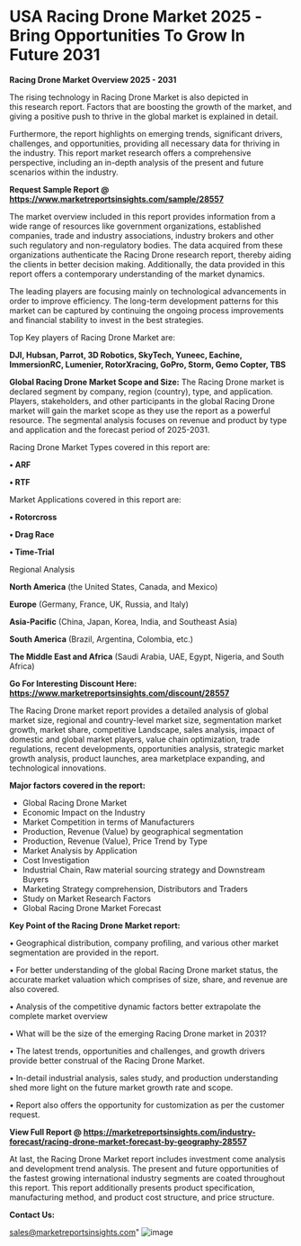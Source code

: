 # USA Racing Drone Market 2025 -Bring Opportunities To Grow In Future 2031

<Strong> Racing Drone Market Overview 2025 - 2031</strong>

The rising technology in Racing Drone Market is also depicted in this research report. Factors that are boosting the growth of the market, and giving a positive push to thrive in the global market is explained in detail.

Furthermore, the report highlights on emerging trends, significant drivers, challenges, and opportunities, providing all necessary data for thriving in the industry. This report market research offers a comprehensive perspective, including an in-depth analysis of the present and future scenarios within the industry.

<strong>Request Sample Report @ <a href=https://www.marketreportsinsights.com/sample/28557>https://www.marketreportsinsights.com/sample/28557</a></strong>

The market overview included in this report provides information from a wide range of resources like government organizations, established companies, trade and industry associations, industry brokers and other such regulatory and non-regulatory bodies. The data acquired from these organizations authenticate the Racing Drone research report, thereby aiding the clients in better decision making. Additionally, the data provided in this report offers a contemporary understanding of the market dynamics.

The leading players are focusing mainly on technological advancements in order to improve efficiency. The long-term development patterns for this market can be captured by continuing the ongoing process improvements and financial stability to invest in the best strategies.

Top Key players of Racing Drone Market are:

<strong>DJI, Hubsan, Parrot, 3D Robotics, SkyTech, Yuneec, Eachine, ImmersionRC, Lumenier, RotorXracing, GoPro, Storm, Gemo Copter, TBS</strong>

<strong><b>Global Racing Drone Market Scope and Size:</b></strong>
The Racing Drone market is declared segment by company, region (country), type, and application. Players, stakeholders, and other participants in the global Racing Drone market will gain the market scope as they use the report as a powerful resource. The segmental analysis focuses on revenue and product by type and application and the forecast period of 2025-2031.

Racing Drone Market Types covered in this report are:

<strong>• ARF

• RTF</strong>

Market Applications covered in this report are:

<strong>• Rotorcross

• Drag Race

• Time-Trial</strong> 

Regional Analysis

<strong>North America</strong> (the United States, Canada, and Mexico)

<strong>Europe</strong> (Germany, France, UK, Russia, and Italy)

<strong>Asia-Pacific</strong> (China, Japan, Korea, India, and Southeast Asia)

<strong>South America</strong> (Brazil, Argentina, Colombia, etc.)

<strong>The Middle East and Africa</strong> (Saudi Arabia, UAE, Egypt, Nigeria, and South Africa)

<strong>Go For Interesting Discount Here: <a href=https://www.marketreportsinsights.com/discount/28557>https://www.marketreportsinsights.com/discount/28557</a></strong>

The Racing Drone market report provides a detailed analysis of global market size, regional and country-level market size, segmentation market growth, market share, competitive Landscape, sales analysis, impact of domestic and global market players, value chain optimization, trade regulations, recent developments, opportunities analysis, strategic market growth analysis, product launches, area marketplace expanding, and technological innovations.

<strong><b>Major factors covered in the report:</b></strong>
<ul>
  <li>Global Racing Drone Market </li>
  <li>Economic Impact on the Industry</li>
  <li>Market Competition in terms of Manufacturers</li>
  <li>Production, Revenue (Value) by geographical segmentation</li>
  <li>Production, Revenue (Value), Price Trend by Type</li>
  <li>Market Analysis by Application</li>
  <li>Cost Investigation</li>
  <li>Industrial Chain, Raw material sourcing strategy and Downstream Buyers</li>
  <li>Marketing Strategy comprehension, Distributors and Traders</li>
  <li>Study on Market Research Factors</li>
  <li>Global Racing Drone Market Forecast</li>
</ul>

<strong><b>Key Point of the Racing Drone Market report:</b></strong>

• Geographical distribution, company profiling, and various other market segmentation are provided in the report.

• For better understanding of the global Racing Drone market status, the accurate market valuation which comprises of size, share, and revenue are also covered.

• Analysis of the competitive dynamic factors better extrapolate the complete market overview

• What will be the size of the emerging Racing Drone market in 2031?

• The latest trends, opportunities and challenges, and growth drivers provide better construal of the Racing Drone Market.

• In-detail industrial analysis, sales study, and production understanding shed more light on the future market growth rate and scope.

• Report also offers the opportunity for customization as per the customer request.

<strong><b>View Full Report @ <a href=https://marketreportsinsights.com/industry-forecast/racing-drone-market-forecast-by-geography-28557>https://marketreportsinsights.com/industry-forecast/racing-drone-market-forecast-by-geography-28557</a></b></strong>


At last, the Racing Drone Market report includes investment come analysis and development trend analysis. The present and future opportunities of the fastest growing international industry segments are coated throughout this report. This report additionally presents product specification, manufacturing method, and product cost structure, and price structure.

<strong>Contact Us:</strong>

sales@marketreportsinsights.com"
![image](https://github.com/user-attachments/assets/e28b2845-3599-4834-a068-633031c7d44c)
